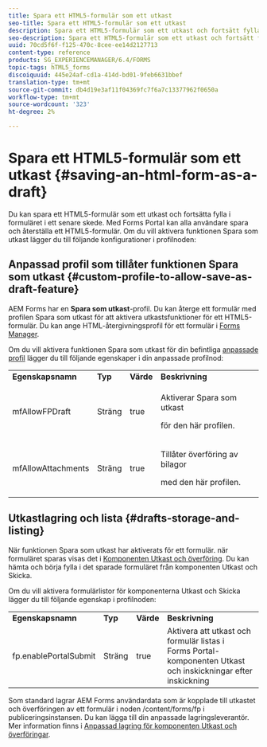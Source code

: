 ```yaml
---
title: Spara ett HTML5-formulär som ett utkast
seo-title: Spara ett HTML5-formulär som ett utkast
description: Spara ett HTML5-formulär som ett utkast och fortsätt fylla i formuläret i ett senare skede.
seo-description: Spara ett HTML5-formulär som ett utkast och fortsätt fylla i formuläret i ett senare skede.
uuid: 70cd5f6f-f125-470c-8cee-ee14d2127713
content-type: reference
products: SG_EXPERIENCEMANAGER/6.4/FORMS
topic-tags: hTML5_forms
discoiquuid: 445e24af-cd1a-414d-bd01-9feb6631bbef
translation-type: tm+mt
source-git-commit: db4d19e3af11f04369fc7f6a7c13377962f0650a
workflow-type: tm+mt
source-wordcount: '323'
ht-degree: 2%

---
```



# Spara ett HTML5-formulär som ett utkast {#saving-an-html-form-as-a-draft}

Du kan spara ett HTML5-formulär som ett utkast och fortsätta fylla i formuläret i ett senare skede. Med Forms Portal kan alla användare spara och återställa ett HTML5-formulär. Om du vill aktivera funktionen Spara som utkast lägger du till följande konfigurationer i profilnoden:

## Anpassad profil som tillåter funktionen Spara som utkast {#custom-profile-to-allow-save-as-draft-feature}

AEM Forms har en **Spara som utkast**-profil. Du kan återge ett formulär med profilen Spara som utkast för att aktivera utkastsfunktioner för ett HTML5-formulär. Du kan ange HTML-återgivningsprofil för ett formulär i [Forms Manager](/help/forms/using/introduction-managing-forms.md).

Om du vill aktivera funktionen Spara som utkast för din befintliga [anpassade profil](/help/forms/using/custom-profile.md) lägger du till följande egenskaper i din anpassade profilnod:

<table> 
 <tbody> 
  <tr> 
   <td><strong>Egenskapsnamn</strong></td> 
   <td><strong>Typ</strong></td> 
   <td><strong>Värde</strong></td> 
   <td><strong>Beskrivning</strong></td> 
  </tr> 
  <tr> 
   <td>mfAllowFPDraft</td> 
   <td>Sträng</td> 
   <td>true</td> 
   <td><p>Aktiverar Spara som utkast</p> <p>för den här profilen.</p> </td> 
  </tr> 
  <tr> 
   <td>mfAllowAttachments</td> 
   <td>Sträng</td> 
   <td>true</td> 
   <td><p>Tillåter överföring av bilagor</p> <p>med den här profilen.</p> </td> 
  </tr> 
 </tbody> 
</table>

## Utkastlagring och lista {#drafts-storage-and-listing}

När funktionen Spara som utkast har aktiverats för ett formulär. när formuläret sparas visas det i [Komponenten Utkast och överföring](/help/forms/using/draft-submission-component.md). Du kan hämta och börja fylla i det sparade formuläret från komponenten Utkast och Skicka.

Om du vill aktivera formulärlistor för komponenterna Utkast och Skicka lägger du till följande egenskap i profilnoden:

<table> 
 <tbody> 
  <tr> 
   <td><strong>Egenskapsnamn</strong></td> 
   <td><strong>Typ</strong></td> 
   <td><strong>Värde</strong></td> 
   <td><strong>Beskrivning</strong></td> 
  </tr> 
  <tr> 
   <td>fp.enablePortalSubmit</td> 
   <td>Sträng</td> 
   <td>true</td> 
   <td>Aktivera att utkast och formulär listas i <br /> Forms Portal-komponenten Utkast och inskickningar efter inskickning</td> 
  </tr> 
 </tbody> 
</table>

Som standard lagrar AEM Forms användardata som är kopplade till utkastet och överföringen av ett formulär i noden /content/forms/fp i publiceringsinstansen. Du kan lägga till din anpassade lagringsleverantör. Mer information finns i [Anpassad lagring för komponenten Utkast och överföringar](/help/forms/using/adding-custom-storage-provider-forms.md).
